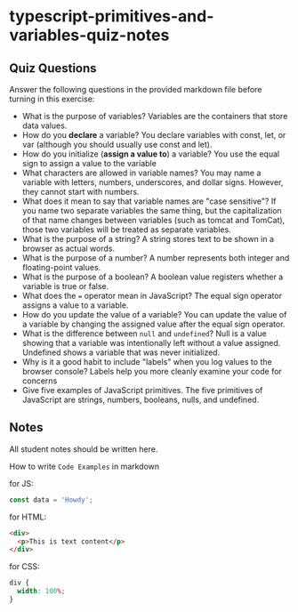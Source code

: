 # typescript-primitives-and-variables-quiz-notes

## Quiz Questions

Answer the following questions in the provided markdown file before turning in this exercise:

- What is the purpose of variables?
  Variables are the containers that store data values.
- How do you **declare** a variable?
  You declare variables with const, let, or var (although you should usually use const and let).
- How do you initialize (**assign a value to**) a variable?
  You use the equal sign to assign a value to the variable
- What characters are allowed in variable names?
  You may name a variable with letters, numbers, underscores, and dollar signs. However, they cannot start with numbers.
- What does it mean to say that variable names are "case sensitive"?
  If you name two separate variables the same thing, but the capitalization of that name changes between variables (such as tomcat and TomCat), those two variables will be treated as separate variables.
- What is the purpose of a string?
  A string stores text to be shown in a browser as actual words.
- What is the purpose of a number?
  A number represents both integer and floating-point values.
- What is the purpose of a boolean?
  A boolean value registers whether a variable is true or false.
- What does the `=` operator mean in JavaScript?
  The equal sign operator assigns a value to a variable.
- How do you update the value of a variable?
  You can update the value of a variable by changing the assigned value after the equal sign operator.
- What is the difference between `null` and `undefined`?
  Null is a value showing that a variable was intentionally left without a value assigned. Undefined shows a variable that was never initialized.
- Why is it a good habit to include "labels" when you log values to the browser console?
  Labels help you more cleanly examine your code for concerns
- Give five examples of JavaScript primitives.
  The five primitives of JavaScript are strings, numbers, booleans, nulls, and undefined.

## Notes

All student notes should be written here.

How to write `Code Examples` in markdown

for JS:

```javascript
const data = 'Howdy';
```

for HTML:

```html
<div>
  <p>This is text content</p>
</div>
```

for CSS:

```css
div {
  width: 100%;
}
```

